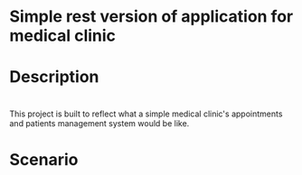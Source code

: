 # Simple rest version of application for medical clinic <h1>
# Description  <h1>
This project is built to reflect what a simple medical clinic's appointments and patients management system would be like.
# Scenario



